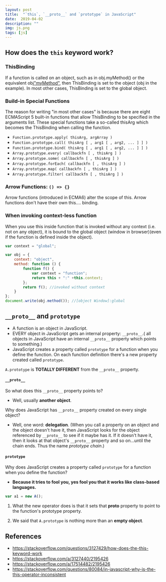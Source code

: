```yaml
---
layout: post
title:  "`this`, `__proto__` and `prototype` in JavaScript"
date:  2019-04-02
description: ""
img: js.png
tags: [js]
---
```


## How does the `this` keyword work?

### ThisBinding
 If a function is called on an object, such as in obj.myMethod() or the equivalent obj["myMethod"](), then ThisBinding is set to the object (obj in the example). 
 In most other cases, ThisBinding is set to the global object.


### Build-in Special Functions
 The reason for writing "in most other cases" is because there are eight ECMAScript 5 built-in functions that allow ThisBinding to be specified in the arguments list. These special functions take a so-called thisArg which becomes the ThisBinding when calling the function.

- `Function.prototype.apply( thisArg, argArray )`
- `Function.prototype.call( thisArg [ , arg1 [ , arg2, ... ] ] )`
- `Function.prototype.bind( thisArg [ , arg1 [ , arg2, ... ] ] )`
- `Array.prototype.every( callbackfn [ , thisArg ] )`
- `Array.prototype.some( callbackfn [ , thisArg ] )`
- `Array.prototype.forEach( callbackfn [ , thisArg ] )`
- `Array.prototype.map( callbackfn [ , thisArg ] )`
- `Array.prototype.filter( callbackfn [ , thisArg ] )`

### Arrow Functions: `() => {}`
Arrow functions (introduced in ECMA6) alter the scope of this.
Arrow functions don't have their own this.... binding.

### When invoking context-less function
When you use this inside function that is invoked without any context (i.e. not on any object), it is bound to the global object (window in browser)(even if the function is defined inside the object).
```javascript
var context = "global";

var obj = {  
    context: "object",
    method: function () {                  
        function f() {
            var context = "function";
            return this + ":" +this.context; 
        };
        return f(); //invoked without context
    }
};
document.write(obj.method()); //[object Window]:global 
```

## `__proto__` and `prototype`
- A function is an object in JavaScript.
- EVERY object in JavaScript gets an internal property: `__proto__`.(
all objects in JavaScript have an internal `__proto__` property which points to something.)
- JavaScript creates a property called `prototype` for a function when you define the function. On each function definition there's a new property created called `prototype`.

`A.prototype` is **TOTALLY DIFFERENT** from the `__proto__` property.

#### `__proto__`

So what does this `__proto__` property points to? 
- Well, usually **another object**.

Why does JavaScript has `__proto__` property created on every single object? 

- Well, one word: **delegation**.
(When you call a property on an object and the object doesn't have it, then JavaScript looks for the object referenced by `__proto__` to see if it maybe has it. If it doesn't have it, then it looks at that object's `__proto__` property and so on...until the chain ends. Thus the name *prototype chain*.)

#### `prototype`

Why does JavaScript creates a property called `prototype` for a function when you define the function? 
- **Because it tries to fool you, yes fool you that it works like class-based languages.** 

```javascript
var a1 = new A();
```
1. What the new operator does is that it sets that __proto__ property to point to the function's prototype property.

2. We said that `A.prototype` is nothing more than an **empty object**.

## References
- https://stackoverflow.com/questions/3127429/how-does-the-this-keyword-work
- https://stackoverflow.com/a/3127440/2195426
- https://stackoverflow.com/a/17514482/2195426
- https://stackoverflow.com/questions/80084/in-javascript-why-is-the-this-operator-inconsistent